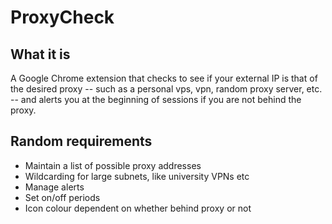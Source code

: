 # ProxyCheck

## What it is

A Google Chrome extension that checks to see if your external IP is that of the desired proxy -- such as a personal vps, vpn, random proxy server, etc. -- and alerts you at the beginning of sessions if you are not behind the proxy.

## Random requirements

* Maintain a list of possible proxy addresses
* Wildcarding for large subnets, like university VPNs etc
* Manage alerts
* Set on/off periods
* Icon colour dependent on whether behind proxy or not
